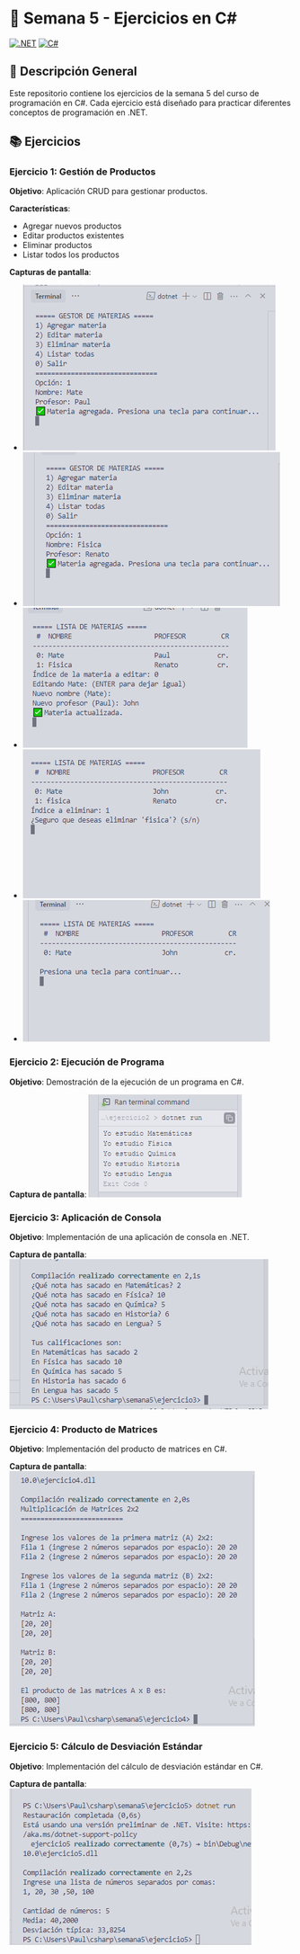 # 🚀 Semana 5 - Ejercicios en C#

[![.NET](https://img.shields.io/badge/.NET-5C2D91?style=for-the-badge&logo=.net&logoColor=white)](https://dotnet.microsoft.com/)
[![C#](https://img.shields.io/badge/C%23-239120?style=for-the-badge&logo=c-sharp&logoColor=white)](https://learn.microsoft.com/es-es/dotnet/csharp/)


## 📝 Descripción General
Este repositorio contiene los ejercicios de la semana 5 del curso de programación en C#. Cada ejercicio está diseñado para practicar diferentes conceptos de programación en .NET.


## 📚 Ejercicios

### Ejercicio 1: Gestión de Productos
**Objetivo**: Aplicación CRUD para gestionar productos.

**Características**:
- Agregar nuevos productos
- Editar productos existentes
- Eliminar productos
- Listar todos los productos

**Capturas de pantalla**:
- ![Agregar](ejercicio1/Capturas/Agregar.png)
- ![Agregar 2](ejercicio1/Capturas/Agregar%20(2).png)
- ![Editar](ejercicio1/Capturas/Editar.png)
- ![Eliminar](ejercicio1/Capturas/Eliminar.png)
- ![Listar](ejercicio1/Capturas/Listar.png)

### Ejercicio 2: Ejecución de Programa
**Objetivo**: Demostración de la ejecución de un programa en C#.

**Captura de pantalla**:
![Ejecución](ejercicio2/Capturas/ejecucion.png)

### Ejercicio 3: Aplicación de Consola
**Objetivo**: Implementación de una aplicación de consola en .NET.

**Captura de pantalla**:
![Ejecución](ejercicio3/capturas/ejecucion.png)

### Ejercicio 4: Producto de Matrices
**Objetivo**: Implementación del producto de matrices en C#.

**Captura de pantalla**:
![Producto de matrices](ejercicio4/capturas/producto%20de%20matrices.png)

### Ejercicio 5: Cálculo de Desviación Estándar
**Objetivo**: Implementación del cálculo de desviación estándar en C#.

**Captura de pantalla**:
![Desviación estándar](ejercicio5/capturas/desviacion.png)

